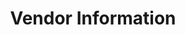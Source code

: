 ---
# Accomplishments widget.
widget: "howto"  # See https://sourcethemes.com/academic/docs/page-builder/
headless: true  # This file represents a page section.
active: true  # Activate this widget? true/false
weight: 5  # Order that this section will appear.
title: "Vendor Information"
subtitle: ""

# Date format
#   Refer to https://sourcethemes.com/academic/docs/customization/#date-format
date_format: "Jan 2006"

# Accomplishments.
#   Add/remove as many `[[item]]` blocks below as you like.
#   `title`, `organization` and `date_start` are the required parameters.
#   Leave other parameters empty if not required.
#   Begin/end multi-line descriptions with 3 quotes `"""`.
item: 
smallItem: 
 - title: "Introducing AWS Fargate – Run Containers without Managing Infrastructure"
   summary: "aws.amazon.com"
   linkText: ""
   linkUrl: "https://aws.amazon.com/blogs/aws/aws-fargate/" 
   openNewWindow: 
   image: "https://res.cloudinary.com/agile-seo/image/fetch/w_62,dpr_1.0,d_blank_am8gzx.png/https%3A%2F%2Flogo.clearbit.com%2Fdocs.aws.amazon.com%3Fsize%3D250"
 - title: "AWS Fargate - Run Containers without Having to Manage Servers or Clusters"
   summary: "aws.amazon.com"
   linkText: ""
   linkUrl: "https://aws.amazon.com/fargate/" 
   openNewWindow: 
   image: "https://res.cloudinary.com/agile-seo/image/fetch/w_62,dpr_1.0,d_blank_am8gzx.png/https%3A%2F%2Flogo.clearbit.com%2Fdocs.aws.amazon.com%3Fsize%3D250"
 - title: "AWS Fargate: A Product Overview"
   summary: "aws.amazon.com"
   linkText: ""
   linkUrl: "https://aws.amazon.com/blogs/compute/aws-fargate-a-product-overview/" 
   openNewWindow: 
   image: "https://res.cloudinary.com/agile-seo/image/fetch/w_62,dpr_1.0,d_blank_am8gzx.png/https%3A%2F%2Flogo.clearbit.com%2Fdocs.aws.amazon.com%3Fsize%3D250"
---